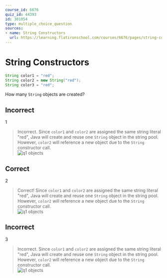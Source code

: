 ```yaml
---
course_id: 6676
quiz_id: 44393
id: 301054
type: multiple_choice_question
sources:
- name: String Constructors
  url: https://learning.flatironschool.com/courses/6676/pages/string-constructors
---
```



# String Constructors

```java
String color1 = "red";
String color2 = new String("red");
String color3 = "red";
```

How many `String` objects are created?

## Incorrect

1

> Incorrect. Since `color1` and `color2` are assigned the same string literal "red",
> Java will create and reuse one `String` object in the string pool. However, `color2`
> will reference a new object due to the `String` constructor call.   
> ![q1 objects](https://curriculum-content.s3.amazonaws.com/6676/java-string/q1.png)


## Correct

2

> Correct! Since `color1` and `color2` are assigned the same string literal "red",
> Java will create and reuse one `String` object in the string pool. However, `color2`
> will reference a new object due to the `String` constructor call.   
> ![q1 objects](https://curriculum-content.s3.amazonaws.com/6676/java-string/q1.png)

## Incorrect

3

> Incorrect. Since `color1` and `color2` are assigned the same string literal "red",
> Java will create and reuse one `String` object in the string pool. However, `color2`
> will reference a new object due to the `String` constructor call.   
> ![q1 objects](https://curriculum-content.s3.amazonaws.com/6676/java-string/q1.png)

